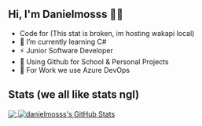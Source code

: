 ## Hi, I'm Danielmosss 👋👋
- Code for (This stat is broken, im hosting wakapi local)
- 🌱 I’m currently learning C#
- ⚡ Junior Software Developer
- 🧬 Using Github for School & Personal Projects
- 💼 For Work we use Azure DevOps

<!-- ## Check out my stats - (17 Oct 2023 - now)
![](https://github-readme-stats.vercel.app/api/wakatime?username=danielmosss&api_domain=wakapi.dev&bg_color=2D3748&title_color=2F855A&icon_color=2F855A&text_color=ffffff&custom_title=Wakapi%20All%20Time%20Stats&layout=compact) -->

## Stats (we all like stats ngl)
<a href="https://github.com/danielmosss">
  <img align="center" src="https://readme-stats.clckblog.space/api/top-langs/?username=danielmosss&title_color=ffffff&text_color=c9cacc&icon_color=2bbc8a&bg_color=1d1f21&langs_count=3" />
</a>

<a href="https://github.com/danielmosss">
  <img align="center" src="https://readme-stats.clckblog.space/api?username=danielmosss&show_icons=true&line_height=27&count_private=true&title_color=ffffff&text_color=c9cacc&icon_color=2bbc8a&bg_color=1d1f21" alt="danielmosss's GitHub Stats" />
</a>
